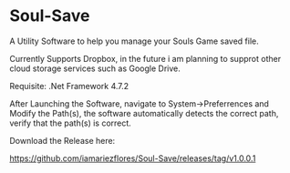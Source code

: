 # Soul-Save
A Utility Software to help you manage your Souls Game saved file.

Currently Supports Dropbox, in the future i am planning to supprot other cloud storage services such as Google Drive.

Requisite:
.Net Framework 4.7.2

After Launching the Software, navigate to System->Preferrences and Modify the Path(s), the software automatically detects the correct path,
verify that the path(s) is correct.

Download the Release here: 

https://github.com/iamariezflores/Soul-Save/releases/tag/v1.0.0.1
